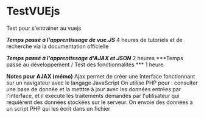 # TestVUEjs
Test pour s'entrainer au vuejs

***Temps passé à l'apprentissage de vue.JS***
4 heures de tutoriels et de recherche via la documentation officielle

***Temps passé à l'apprentissage d'AJAX et JSON***
2 heures
***Temps passé au développement / Test des fonctionnalités ***
1 heure

**Notes pour AJAX (mémo)**
Ajax permet de créer une interface fonctionnant sur un navigateur avec le langage JavaScript
On utilise PHP pour : consulter une base de donnée et la metttre à jour avec les données entrées par l'interface, et il exécute les traitements demandés par l'utilisateur qui requièrent des données stockées sur le serveur.
On envoie des données à un script PHP qui les écrit dans un fichier 

